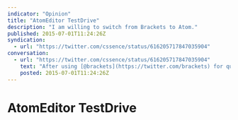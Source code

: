 ```yaml
---
indicator: "Opinion"
title: "AtomEditor TestDrive"
description: "I am willing to switch from Brackets to Atom."
published: 2015-07-01T11:24:26Z
syndication:
  - url: "https://twitter.com/cssence/status/616205717847035904"
conversation:
  - url: "https://twitter.com/cssence/status/616205717847035904"
    text: "After using [@brackets](https://twitter.com/brackets) for quite some time I’m willing to give [@AtomEditor](https://twitter.com/AtomEditor) a try. #IDE"
    posted: 2015-07-01T11:24:26Z
---
```


# AtomEditor TestDrive
